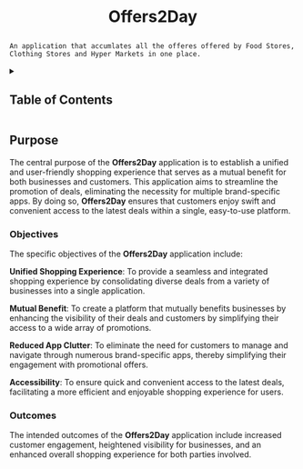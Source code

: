 # <p align='center'>Offers2Day</p>

    An application that accumlates all the offeres offered by Food Stores, Clothing Stores and Hyper Markets in one place.

<details>
<summary><h2>Table of Contents</h2></summary>

- [Purpose](#purpose)
    - [Objectives](#objectives)
    - [Outcomes](#outcomes)
<!-- - [Contributors](#contributors) -->

</details>

## Purpose
The central purpose of the **Offers2Day** application is to establish a unified and user-friendly shopping experience that serves as a mutual benefit for both businesses and customers. This application aims to streamline the promotion of deals, eliminating the necessity for multiple brand-specific apps. By doing so, **Offers2Day** ensures that customers enjoy swift and convenient access to the latest deals within a single, easy-to-use platform.

### Objectives
The specific objectives of the **Offers2Day** application include:

**Unified Shopping Experience**: To provide a seamless and integrated shopping experience by consolidating diverse deals from a variety of businesses into a single application.

**Mutual Benefit**: To create a platform that mutually benefits businesses by enhancing the visibility of their deals and customers by simplifying their access to a wide array of promotions.

**Reduced App Clutter**: To eliminate the need for customers to manage and navigate through numerous brand-specific apps, thereby simplifying their engagement with promotional offers.

**Accessibility**: To ensure quick and convenient access to the latest deals, facilitating a more efficient and enjoyable shopping experience for users.

### Outcomes
The intended outcomes of the **Offers2Day** application include increased customer engagement, heightened visibility for businesses, and an enhanced overall shopping experience for both parties involved.

<!-- ## Contributors
Once repo is public uncomment this
<a href = "https://github.com/Y-Elsayed/Offers2day/graphs/contributors">
   <img src = "https://contrib.rocks/image?repo=y-elsayed/offers2day"/>
 </a> -->
